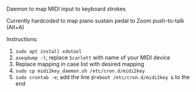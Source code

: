 Daemon to map MIDI input to keyboard strokes

Currently hardcoded to map piano sustain pedal to Zoom push-to-talk (Alt+A)

Instructions:

1. `sudo apt install xdotool`
1. `aseqdump -l`; replace `Scarlett` with name of your MIDI device
1. Replace mapping in case list with desired mapping
1. `sudo cp midi2key_daemon.sh /etc/cron.d/midi2key`
1. `sudo crontab -e`; add the line `@reboot /etc/cron.d/midi2key &` to the end
